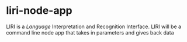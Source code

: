 # liri-node-app
LIRI is a _Language_ Interpretation and Recognition Interface. LIRI will be a command line node app that takes in parameters and gives back data
